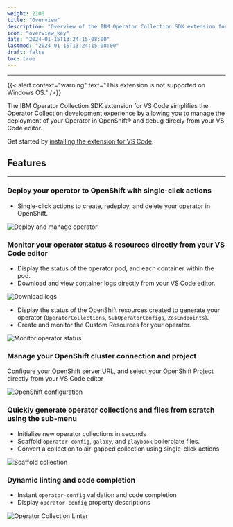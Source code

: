 ```yaml
---
weight: 2100
title: "Overview"
description: "Overview of the IBM Operator Collection SDK extension for VS Code."
icon: "overview_key"
date: "2024-01-15T13:24:15-08:00"
lastmod: "2024-01-15T13:24:15-08:00"
draft: false
toc: true
---
```


---
{{< alert context="warning" text="This extension is not supported on Windows OS." />}}

The IBM Operator Collection SDK extension for VS Code simplifies the Operator Collection development experience by allowing you to manage the deployment of your Operator in OpenShift® and debug direcly from your VS Code editor.

Get started by [installing the extension for VS Code](/docs/operator-collection-sdk-vscode-extension/installation/).


## Features
---

### Deploy your operator to OpenShift with single-click actions

- Single-click actions to create, redeploy, and delete your operator in OpenShift.

![Deploy and manage operator](images/vs-code-extension/oc-sdk-actions.png)

### Monitor your operator status & resources directly from your VS Code editor

- Display the status of the operator pod, and each container within the pod.
- Download and view container logs directly from your VS Code editor.

![Download logs](images/vs-code-extension/oc-sdk-download-logs.gif)

- Display the status of the OpenShift resources created to generate your operator (`OperatorCollections`, `SubOperatorConfigs`, `ZosEndpoints`).
- Create and monitor the Custom Resources for your operator.

![Monitor operator status](images/vs-code-extension/oc-sdk-view-create-resources.gif)

### Manage your OpenShift cluster connection and project

Configure your OpenShift server URL, and select your OpenShift Project directly from your VS Code editor

![OpenShift configuration](images/vs-code-extension/oc-cluster-login-url-and-token.gif)

### Quickly generate operator collections and files from scratch using the sub-menu

- Initialize new operator collections in seconds
- Scaffold `operator-config`, `galaxy`, and `playbook` boilerplate files.
- Convert a collection to air-gapped collection using single-click actions

![Scaffold collection](images/vs-code-extension/oc-sdk-scaffold-collection.gif)

### Dynamic linting and code completion

- Instant `operator-config` validation and code completion
- Display `operator-config` property descriptions

![Operator Collection Linter](images/vs-code-extension/oc-sdk-vs-code-linter.gif)

